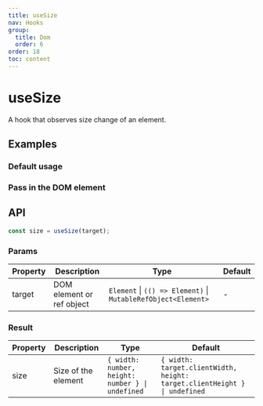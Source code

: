 ```yaml
---
title: useSize
nav: Hooks
group:
  title: Dom
  order: 6
order: 18
toc: content
---
```


# useSize

A hook that observes size change of an element.

## Examples

### Default usage

<code src="./demo/demo1.tsx"></code>

### Pass in the DOM element

<code src="./demo/demo2.tsx"></code>

## API

```typescript
const size = useSize(target);
```

### Params

| Property | Description               | Type                                                          | Default |
| -------- | ------------------------- | ------------------------------------------------------------- | ------- |
| target   | DOM element or ref object | `Element` \| `(() => Element)` \| `MutableRefObject<Element>` | -       |

### Result

| Property | Description         | Type                                             | Default                                                                   |
| -------- | ------------------- | ------------------------------------------------ | ------------------------------------------------------------------------- |
| size     | Size of the element | `{ width: number, height: number } \| undefined` | `{ width: target.clientWidth, height: target.clientHeight } \| undefined` |
